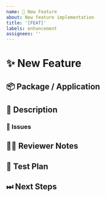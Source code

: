 ```yaml
---
name: 🙋 New Feature
about: New feature implementation
title: '[FEAT]'
labels: enhancement
assignees: ''
---
```


<!---
Thanks for filing a pull request 😄 ! Before you submit, please check open/closed issues since someone might have pushed the same thing before!
-->

# ✨ New Feature

<!--- Provide a general summary of the new feature here -->

## 📦 Package / Application

<!-- In what package(s) or application(s) would you like to add your feature request? -->
<!-- [e.g.: @sensenet/query or sn-dms-demo ] -->

## 📖 Description

<!---
Provide some background and a description of your work
-->

### 🎫 Issues

<!---
* List and link relevant issues here
-->

## 👩‍💻 Reviewer Notes

<!---
Provide some notes for reviewers to help them to give you targeted feedback
-->

## 📑 Test Plan

<!---
Please provide a summary of the tests affected by this work and any unique strategies employed in testing the feature
-->

## ⏭ Next Steps

<!---
If there is relevant follow-up work to this PR, please list any existing issues or provide brief descriptions of what you would like to do next
-->
